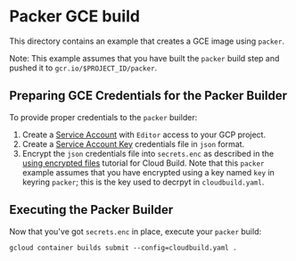 # Packer GCE build

This directory contains an example that creates a GCE image using `packer`.

Note: This example assumes that you have built the `packer` build step and pushed it to
`gcr.io/$PROJECT_ID/packer`.

## Preparing GCE Credentials for the Packer Builder

To provide proper credentials to the `packer` builder:

1.  Create a [Service
    Account](https://cloud.google.com/iam/docs/service-accounts) with `Editor`
    access to your GCP project.
1.  Create a [Service Account
    Key](https://cloud.google.com/iam/docs/creating-managing-service-account-keys)
    credentials file in `json` format.
1.  Encrypt the `json` credentials file into `secrets.enc` as described in the
    [using encrypted
    files](https://cloud.google.com/cloud-build/docs/tutorials/using-encrypted-files)
    tutorial for Cloud Build. Note that this `packer` example assumes that
    you have encrypted using a key named `key` in keyring `packer`; this is the
    key used to decrpyt in `cloudbuild.yaml`.

## Executing the Packer Builder

Now that you've got `secrets.enc` in place, execute your `packer` build:

    gcloud container builds submit --config=cloudbuild.yaml .
